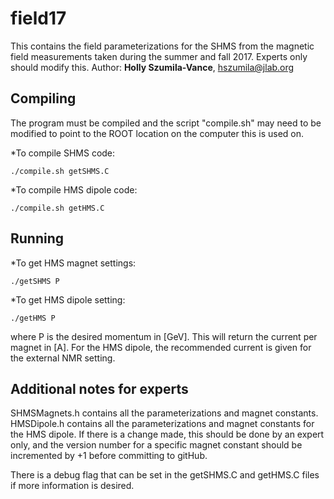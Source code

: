 # field17
This contains the field parameterizations for the SHMS from the magnetic field measurements taken during the summer and fall 2017. Experts only should modify this.
Author: **Holly Szumila-Vance**, hszumila@jlab.org

## Compiling
The program must be compiled and the script "compile.sh" may need to be modified to point to the ROOT location on the computer this is used on.

*To compile SHMS code:
```
./compile.sh getSHMS.C
```
*To compile HMS dipole code:
```
./compile.sh getHMS.C
```

## Running

*To get HMS magnet settings:
```
./getSHMS P
```
*To get HMS dipole setting:
```
./getHMS P
```
where P is the desired momentum in [GeV]. This will return the current per magnet in [A]. For the HMS dipole, the recommended current is given for the external NMR setting. 

## Additional notes for experts

SHMSMagnets.h contains all the parameterizations and magnet constants. HMSDipole.h contains all the parameterizations and magnet constants for the HMS dipole. If there is a change made, this should be done by an expert only, and the version number for a specific magnet constant should be incremented by +1 before committing to gitHub. 

There is a debug flag that can be set in the getSHMS.C and getHMS.C files if more information is desired. 
